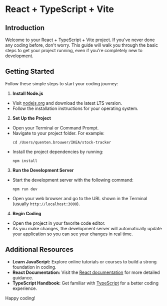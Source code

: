 # React + TypeScript + Vite

## Introduction

Welcome to your React + TypeScript + Vite project. If you've never done any coding before, don't worry. This guide will walk you through the basic steps to get your project running, even if you're completely new to development.

## Getting Started

Follow these simple steps to start your coding journey:

1. **Install Node.js**

- Visit [nodejs.org](https://nodejs.org) and download the latest LTS version.
- Follow the installation instructions for your operating system.

2. **Set Up the Project**

- Open your Terminal or Command Prompt.
- Navigate to your project folder. For example:
  ```
  cd /Users/quenten.brouwer/IKEA/stock-tracker
  ```
- Install the project dependencies by running:
  ```
  npm install
  ```

3. **Run the Development Server**

- Start the development server with the following command:
  ```
  npm run dev
  ```
- Open your web browser and go to the URL shown in the Terminal (usually `http://localhost:3000`).

4. **Begin Coding**

- Open the project in your favorite code editor.
- As you make changes, the development server will automatically update your application so you can see your changes in real time.

## Additional Resources

- **Learn JavaScript:** Explore online tutorials or courses to build a strong foundation in coding.
- **React Documentation:** Visit the [React documentation](https://reactjs.org/docs/getting-started.html) for more detailed guidance.
- **TypeScript Handbook:** Get familiar with [TypeScript](https://www.typescriptlang.org/docs/) for a better coding experience.

Happy coding!
